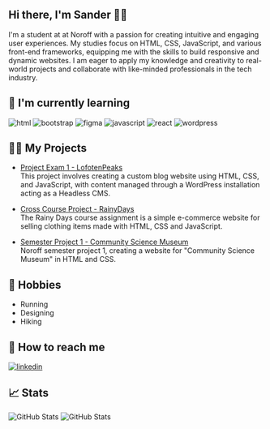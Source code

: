 ## Hi there, I'm Sander 👋🏼
I'm a student at at Noroff with a passion for creating intuitive and engaging user experiences. My studies focus on HTML, CSS, JavaScript, and various front-end frameworks, equipping me with the skills to build responsive and dynamic websites. I am eager to apply my knowledge and creativity to real-world projects and collaborate with like-minded professionals in the tech industry.

## 🌱 I'm currently learning
  <img src="https://img.shields.io/badge/HTML5-E34F26.svg?style=for-the-badge&logo=HTML5&logoColor=white" alt="html"> <img src="https://img.shields.io/badge/Bootstrap-7952B3.svg?style=for-the-badge&logo=Bootstrap&logoColor=white" alt="bootstrap"> 
  <img src="https://img.shields.io/badge/Figma-F24E1E.svg?style=for-the-badge&logo=Figma&logoColor=white" alt="figma"> <img src="https://img.shields.io/badge/JavaScript-F7DF1E.svg?style=for-the-badge&logo=JavaScript&logoColor=black" alt="javascript">
  <img src="https://img.shields.io/badge/React-61DAFB.svg?style=for-the-badge&logo=React&logoColor=black" alt="react"> <img src="https://img.shields.io/badge/WordPress-21759B.svg?style=for-the-badge&logo=WordPress&logoColor=white" alt="wordpress"> 

## 🧗🏼 My Projects
- [Project Exam 1 - LofotenPeaks](https://github.com/Noroff-FEU-Assignments/project-exam-1-SanderNilsen)
<br>This project involves creating a custom blog website using HTML, CSS, and JavaScript, with content managed through a WordPress installation acting as a Headless CMS.

- [Cross Course Project - RainyDays](https://github.com/SanderNilsen/RainyDays)
<br>The Rainy Days course assignment is a simple e-commerce website for selling clothing items made with HTML, CSS and JavaScript.

- [Semester Project 1 - Community Science Museum](https://github.com/SanderNilsen/Semester-Project-1)
<br>Noroff semester project 1, creating a website for "Community Science Museum" in HTML and CSS.

## 🥾 Hobbies
- Running
- Designing
- Hiking

## 🦉 How to reach me
<a href="https://www.linkedin.com/in/sandernilsen/">
  <img src="https://img.shields.io/badge/LinkedIn-0A66C2.svg?style=for-the-badge&logo=LinkedIn&logoColor=white" alt="linkedin"> 
</a>

## 📈 Stats
![GitHub Stats](https://github-readme-stats.vercel.app/api?username=SanderNilsen&theme=dark&show_icons=true&hide_border=true&count_private=true)
![GitHub Stats](https://github-readme-stats.vercel.app/api?username=SanderNilsen&theme=onedark&show_icons=true&hide_border=true&count_private=true)
